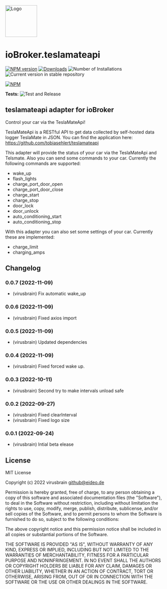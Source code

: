 <img src="/admin/teslamate.svg" alt="Logo" style="max-width: 100%;" width="100">

# ioBroker.teslamateapi

[![NPM version](https://img.shields.io/npm/v/iobroker.teslamateapi.svg)](https://www.npmjs.com/package/iobroker.teslamateapi)
[![Downloads](https://img.shields.io/npm/dm/iobroker.teslamateapi.svg)](https://www.npmjs.com/package/iobroker.teslamateapi)
![Number of Installations](https://iobroker.live/badges/teslamateapi-installed.svg)
![Current version in stable repository](https://iobroker.live/badges/teslamateapi-stable.svg)

[![NPM](https://nodei.co/npm/iobroker.teslamateapi.png?downloads=true)](https://nodei.co/npm/iobroker.teslamateapi/)

**Tests:** ![Test and Release](https://github.com/virusbrain/ioBroker.teslamateapi/workflows/Test%20and%20Release/badge.svg)

## teslamateapi adapter for ioBroker

Control your car via the TeslaMateApi!

TeslaMateApi is a RESTful API to get data collected by self-hosted data logger TeslaMate in JSON. You can find the application here: https://github.com/tobiasehlert/teslamateapi

This adapter will provide the status of your car via the TeslaMateApi and Telsmate. Also you can send some commands to your car. Currently the following commands are supported:
- wake_up
- flash_lights
- charge_port_door_open
- charge_port_door_close
- charge_start
- charge_stop
- door_lock
- door_unlock
- auto_conditioning_start
- auto_conditioning_stop

With this adapter you can also set some settings of your car. Currently these are implemented:
- charge_limit
- charging_amps

## Changelog
<!--
    Placeholder for the next version (at the beginning of the line):
    ### **WORK IN PROGRESS**
-->
### 0.0.7 (2022-11-09)
* (virusbrain) Fix automatic wake_up

### 0.0.6 (2022-11-09)
* (virusbrain) Fixed axios import

### 0.0.5 (2022-11-09)
* (virusbrain) Updated dependencies

### 0.0.4 (2022-11-09)
* (virusbrain) Fixed forced wake up.

### 0.0.3 (2022-10-11)
* (virusbrain) Second try to make intervals unload safe

### 0.0.2 (2022-09-27)
* (virusbrain) Fixed clearInterval
* (virusbrain) Fixed logo size

### 0.0.1 (2022-09-24)
* (virusbrain) Intial beta elease

## License
MIT License

Copyright (c) 2022 virusbrain <github@eideo.de>

Permission is hereby granted, free of charge, to any person obtaining a copy
of this software and associated documentation files (the "Software"), to deal
in the Software without restriction, including without limitation the rights
to use, copy, modify, merge, publish, distribute, sublicense, and/or sell
copies of the Software, and to permit persons to whom the Software is
furnished to do so, subject to the following conditions:

The above copyright notice and this permission notice shall be included in all
copies or substantial portions of the Software.

THE SOFTWARE IS PROVIDED "AS IS", WITHOUT WARRANTY OF ANY KIND, EXPRESS OR
IMPLIED, INCLUDING BUT NOT LIMITED TO THE WARRANTIES OF MERCHANTABILITY,
FITNESS FOR A PARTICULAR PURPOSE AND NONINFRINGEMENT. IN NO EVENT SHALL THE
AUTHORS OR COPYRIGHT HOLDERS BE LIABLE FOR ANY CLAIM, DAMAGES OR OTHER
LIABILITY, WHETHER IN AN ACTION OF CONTRACT, TORT OR OTHERWISE, ARISING FROM,
OUT OF OR IN CONNECTION WITH THE SOFTWARE OR THE USE OR OTHER DEALINGS IN THE
SOFTWARE.
